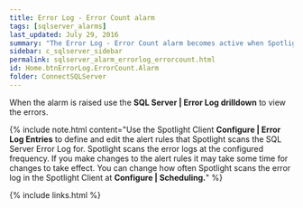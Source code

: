 ```yaml
---
title: ﻿Error Log - Error Count alarm
tags: [sqlserver_alarms]
last_updated: July 29, 2016
summary: "The Error Log - Error Count alarm becomes active when Spotlight Enterprise detects messages that could be potential problems in the SQL Sever error log, SQL Server Agent error log, or the Windows event logs."
sidebar: c_sqlserver_sidebar
permalink: sqlserver_alarm_errorlog_errorcount.html
id: Home.btnErrorLog.ErrorCount.Alarm
folder: ConnectSQLServer
---
```



When the alarm is raised use the **SQL Server \| Error Log drilldown** to view the errors.

{% include note.html content="Use the Spotlight Client **Configure \| Error Log Entries** to define and edit the alert rules that Spotlight scans the SQL Server Error Log for. Spotlight scans the error logs at the configured frequency. If you make changes to the alert rules it may take some time for changes to take effect. You can change how often Spotlight scans the error log in the Spotlight Client at **Configure \| Scheduling.**" %}


{% include links.html %}
